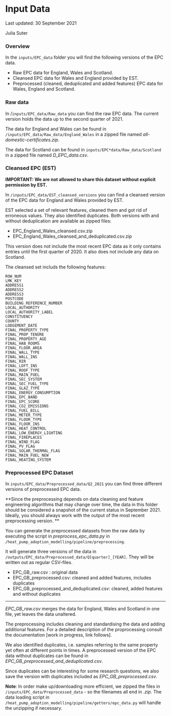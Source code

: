 # Input Data

Last updated: 30 September 2021

Julia Suter

### Overview

In the `inputs/EPC_data` folder you will find the following versions of the EPC data.

- Raw EPC data for England, Wales and Scotland.
- Cleansed EPC data for Wales and England provided by EST.
- Preprocessed (cleaned, deduplicated and added features) EPC data for Wales, England and Scotland.

### Raw data

In /`inputs/EPC_data/Raw_data` you can find the raw EPC data. The current version holds the data up to the second quarter of 2021.

The data for England and Wales can be found in `/inputs/EPC_data/Raw_data/England_Wales` in a zipped file named _all-domestic-certificates.zip_.

The data for Scotland can be found in `inputs/EPC*data/Raw_data/Scotland` in a zipped file named _D_EPC_data.csv_.

### Cleansed EPC (EST)

**IMPORTANT: We are not allowed to share this dataset without explicit permission by EST.**

In `/inputs/EPC_data/EST_cleansed_versions` you can find a cleansed version of the EPC data for England and Wales provided by EST.

EST selected a set of relevant features, cleaned them and got rid of erroneous values. They also identified duplicates. Both versions with and without deduplication are available as zipped files:

- EPC_England_Wales_cleansed.csv.zip
- EPC_England_Wales_cleansed_and_deduplicated.csv.zip

This version does not include the most recent EPC data as it only contains entries until the first quarter of 2020. It also does not include any data on Scotland.

The cleansed set includs the following features:

```
ROW_NUM
LMK_KEY
ADDRESS1
ADDRESS2
ADDRESS3
POSTCODE
BUILDING_REFERENCE_NUMBER
LOCAL_AUTHORITY
LOCAL_AUTHORITY_LABEL
CONSTITUENCY
COUNTY
LODGEMENT_DATE
FINAL_PROPERTY_TYPE
FINAL_PROP_TENURE
FINAL_PROPERTY_AGE
FINAL_HAB_ROOMS
FINAL_FLOOR_AREA
FINAL_WALL_TYPE
FINAL_WALL_INS
FINAL_RIR
FINAL_LOFT_INS
FINAL_ROOF_TYPE
FINAL_MAIN_FUEL
FINAL_SEC_SYSTEM
FINAL_SEC_FUEL_TYPE
FINAL_GLAZ_TYPE
FINAL_ENERGY_CONSUMPTION
FINAL_EPC_BAND
FINAL_EPC_SCORE
FINAL_CO2_EMISSIONS
FINAL_FUEL_BILL
FINAL_METER_TYPE
FINAL_FLOOR_TYPE
FINAL_FLOOR_INS
FINAL_HEAT_CONTROL
FINAL_LOW_ENERGY_LIGHTING
FINAL_FIREPLACES
FINAL_WIND_FLAG
FINAL_PV_FLAG
FINAL_SOLAR_THERMAL_FLAG
FINAL_MAIN_FUEL_NEW
FINAL_HEATING_SYSTEM
```

### Preprocessed EPC Dataset

In `inputs/EPC_data/Preprocessed_data/Q2_2021` you can find three different versions of preprocessed EPC data.

**Since the preprocessing depends on data cleaning and feature engineering algorithms that may change over time, the data in this folder should be considered a snapshot of the current status in September 2021. Ideally, you should always work with the output of the most recent preprocessing version. **

You can generate the preprocessed datasets from the raw data by executing the script in _preprocess_epc_data.py_ in `/heat_pump_adoption_modelling/pipeline/preprocessing`.

It will generate three versions of the data in `/outputs/EPC_data/Preprocessed_data/Q[quarter]_[YEAR]`. They will be written out as regular CSV-files.

- EPC_GB_raw.csv : original data
- EPC_GB_preprocessed.csv: cleaned and added features, includes duplicates
- EPC_GB_preprocessed_and_deduplicated.csv: cleaned, added features and without duplicates

---

_EPC_GB_raw.csv_ merges the data for England, Wales and Scotland in one file, yet leaves the data unaltered.

The preprocessing includes cleaning and standardising the data and adding additional features. For a detailed description of the proprocessing consult the documentation [work in progress, link follows].

We also identified duplicates, i.e. samples referring to the same property yet often at different points in times. A preprocessed version of the EPC data without duplicates can be found in _EPC_GB_preprocessed_and_deduplicated.csv_.

Since duplicates can be interesting for some research questions, we also save the version with duplicates included as _EPC_GB_preprocessed.csv_.

**Note**: In order make up/downloading more efficient, we zipped the files in `/inputs/EPC_data/Preprocessed_data` - so the filenames all end in _.zip_. The data loading script in `/heat_pump_adoption_modelling/pipeline/getters/epc_data.py` will handle the unzipping if necessary.
